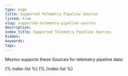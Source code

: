 ```yaml
---
type: page
title: Supported Telemetry Pipeline Sources
listed: true
slug: supported-telemetry-pipeline-sources
description: 
index_title: Supported Telemetry Pipeline Sources
hidden: 
keywords: 
tags: 
---
```


Mezmo supports these Sources for telemetry pipeline data:

{% index-list %}
{% /index-list %}